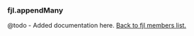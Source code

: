 ### fjl.appendMany
@todo - Added documentation here.
[Back to fjl members list.](#fjl-members-list)
